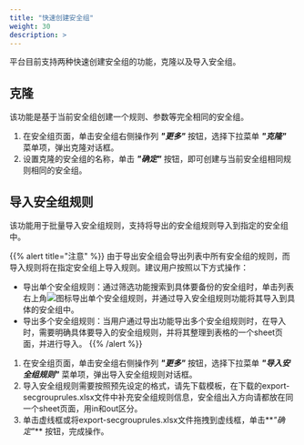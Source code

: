 ```yaml
---
title: "快速创建安全组"
weight: 30
description: >
---
```


平台目前支持两种快速创建安全组的功能，克隆以及导入安全组。

## 克隆

该功能是基于当前安全组创建一个规则、参数等完全相同的安全组。

1. 在安全组页面，单击安全组右侧操作列 **_"更多"_** 按钮，选择下拉菜单 **_"克隆"_** 菜单项，弹出克隆对话框。
2. 设置克隆的安全组的名称，单击 **_"确定"_** 按钮，即可创建与当前安全组相同规则相同的安全组。

## 导入安全组规则

该功能用于批量导入安全组规则，支持将导出的安全组规则导入到指定的安全组中。

{{% alert title="注意" %}}
由于导出安全组会导出列表中所有安全组的规则，而导入规则将在指定安全组上导入规则。建议用户按照以下方式操作：

- 导出单个安全组规则：通过筛选功能搜索到具体要备份的安全组时，单击列表右上角![](../../../images/system/download.png)图标导出单个安全组规则，并通过导入安全组规则功能将其导入到具体的安全组中。
- 导出多个安全组规则：当用户通过导出功能导出多个安全组规则时，在导入时，需要明确具体要导入的安全组规则，并将其整理到表格的一个sheet页面，并进行导入。
{{% /alert %}}

1. 在安全组页面，单击安全组右侧操作列 **_"更多"_** 按钮，选择下拉菜单 **_"导入安全组规则"_** 菜单项，弹出导入安全组规则对话框。
2. 导入安全组规则需要按照预先设定的格式，请先下载模板，在下载的export-secgrouprules.xlsx文件中补充安全组规则信息，安全组出入方向请都放在同一个sheet页面，用in和out区分。
3. 单击虚线框或将export-secgrouprules.xlsx文件拖拽到虚线框，单击**_"确定"_** 按钮，完成操作。